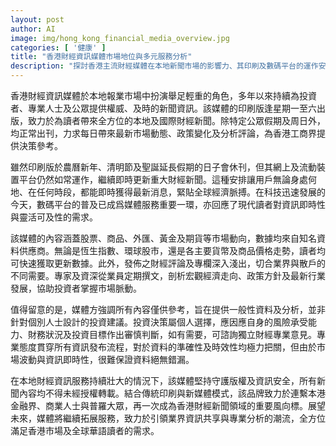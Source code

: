 ```yaml
---
layout: post
author: AI
image: img/hong_kong_financial_media_overview.jpg
categories: [ '健康' ]
title: "香港財經資訊媒體市場地位與多元服務分析"
description: "探討香港主流財經媒體在本地新聞市場的影響力、其印刷及數碼平台的運作安排、資訊範疇、專業分析內容與資料來源，以及其在保障版權、資訊安全並引領財經資訊共享潮流中的角色，並展望其未來服務方向。"
---
```

香港財經資訊媒體於本地報業市場中扮演舉足輕重的角色，多年以來持續為投資者、專業人士及公眾提供權威、及時的新聞資訊。該媒體的印刷版逢星期一至六出版，致力於為讀者帶來全方位的本地及國際財經新聞。除特定公眾假期及周日外，均正常出刊，力求每日帶來最新市場動態、政策變化及分析評論，為香港工商界提供決策參考。

雖然印刷版於農曆新年、清明節及聖誕延長假期的日子會休刊，但其網上及流動裝置平台仍然如常運作，繼續即時更新重大財經新聞。這種安排讓用戶無論身處何地、在任何時段，都能即時獲得最新消息，緊貼全球經濟脈搏。在科技迅速發展的今天，數碼平台的普及已成爲媒體服務重要一環，亦回應了現代讀者對資訊即時性與靈活可及性的需求。

該媒體的內容涵蓋股票、商品、外匯、黃金及期貨等市場動向，數據均來自知名資料供應商。無論是恆生指數、環球股市，還是各主要貨幣及商品價格走勢，讀者均可快速獲取更新數據。此外，發佈之財經評論及專欄深入淺出，切合業界與散戶的不同需要。專家及資深從業員定期撰文，剖析宏觀經濟走向、政策方針及最新行業發展，協助投資者掌握市場脈動。

值得留意的是，媒體方強調所有內容僅供參考，旨在提供一般性資料及分析，並非針對個別人士設計的投資建議。投資決策屬個人選擇，應因應自身的風險承受能力、財務狀況及投資目標作出審慎判斷，如有需要，可諮詢獨立財經專業意見。專業態度貫穿所有資訊發布流程，對於資料的準確性及時效性均極力把關，但由於市場波動與資訊即時性，很難保證資料絕無錯漏。

在本地財經資訊服務持續壯大的情況下，該媒體堅持守護版權及資訊安全，所有新聞內容均不得未經授權轉載。結合傳統印刷與新媒體模式，該品牌致力於連繫本港金融界、商業人士與普羅大眾，再一次成為香港財經新聞領域的重要風向標。展望未來，媒體將繼續拓展服務，致力於引領業界資訊共享與專業分析的潮流，全方位滿足香港市場及全球華語讀者的需求。